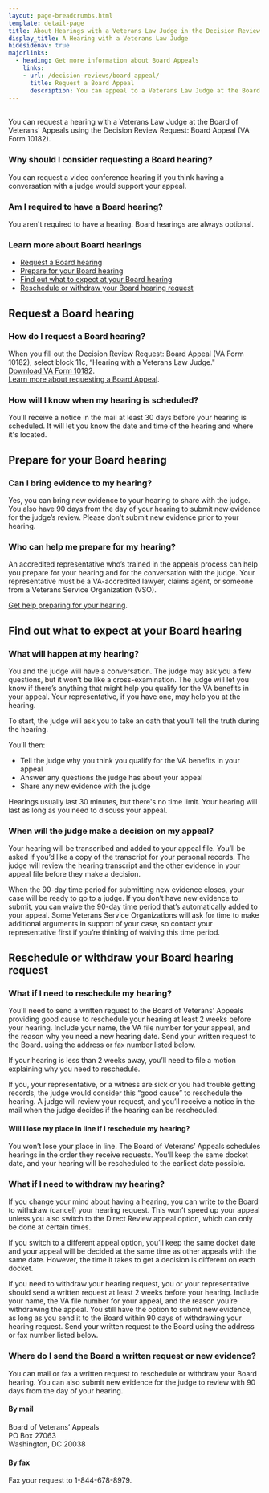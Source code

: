 ```yaml
---
layout: page-breadcrumbs.html
template: detail-page
title: About Hearings with a Veterans Law Judge in the Decision Review Process
display_title: A Hearing with a Veterans Law Judge
hidesidenav: true
majorlinks:
  - heading: Get more information about Board Appeals
    links:
    - url: /decision-reviews/board-appeal/
      title: Request a Board Appeal
      description: You can appeal to a Veterans Law Judge at the Board of Veterans' Appeals. You have the option to add new evidence that a judge will review. You also have the option to request a hearing with a judge.
---
```


<br>
<div itemprop="description" class="va-introtext">
You can request a hearing with a Veterans Law Judge at the Board of Veterans' Appeals using the Decision Review Request: Board Appeal (VA Form 10182). 
</div>

<div class="feature" markdown="0">

### Why should I consider requesting a Board hearing?

You can request a video conference hearing if you think having a conversation with a judge would support your appeal.

### Am I required to have a Board hearing?

You aren't required to have a hearing. Board hearings are always optional.

</div>

### Learn more about Board hearings

- [Request a Board hearing](#request-board-hearing)
- [Prepare for your Board hearing](#prepare-for-board-hearing)
- [Find out what to expect at your Board hearing](#what-to-expect-at-board-hearing)
- [Reschedule or withdraw your Board hearing request](#reschedule-or-withdraw-request)

<span id="request-board-hearing"></span>
## Request a Board hearing

### How do I request a Board hearing?

When you fill out the Decision Review Request: Board Appeal (VA Form 10182), select block 11c, “Hearing with a Veterans Law Judge." <br>
<a href="/decision-reviews/forms/board-appeal-10182.pdf">Download VA Form 10182</a>.<br>
<a href="/decision-reviews/board-appeal/">Learn more about requesting a Board Appeal</a>.

### How will I know when my hearing is scheduled?

You’ll receive a notice in the mail at least 30 days before your hearing is scheduled. It will let you know the date and time of the hearing and where it's located.

<span id="prepare-for-board-hearing"></span>
## Prepare for your Board hearing

### Can I bring evidence to my hearing?

Yes, you can bring new evidence to your hearing to share with the judge. You also have 90 days from the day of your hearing to submit new evidence for the judge’s review. Please don’t submit new evidence prior to your hearing.

### Who can help me prepare for my hearing?

An accredited representative who’s trained in the appeals process can help you prepare for your hearing and for the conversation with the judge. Your representative must be a VA-accredited lawyer, claims agent, or someone from a Veterans Service Organization (VSO).<br>

[Get help preparing for your hearing](/decision-reviews/get-help-with-review-request/).

<span id="what-to-expect-at-board-hearing"></span>
## Find out what to expect at your Board hearing

### What will happen at my hearing?

You and the judge will have a conversation. The judge may ask you a few questions, but it won’t be like a cross-examination. The judge will let you know if there’s anything that might help you qualify for the VA benefits in your appeal. Your representative, if you have one, may help you at the hearing.
<br>

To start, the judge will ask you to take an oath that you’ll tell the truth during the hearing.

You’ll then:

- Tell the judge why you think you qualify for the VA benefits in your appeal
- Answer any questions the judge has about your appeal
- Share any new evidence with the judge

Hearings usually last 30 minutes, but there's no time limit. Your hearing will last as long as you need to discuss your appeal.

### When will the judge make a decision on my appeal?

Your hearing will be transcribed and added to your appeal file. You’ll be asked if you’d like a copy of the transcript for your personal records. The judge will review the hearing transcript and the other evidence in your appeal file before they make a decision.

When the 90-day time period for submitting new evidence closes, your case will be ready to go to a judge. If you don’t have new evidence to submit, you can waive the 90-day time period that’s automatically added to your appeal. Some Veterans Service Organizations will ask for time to make additional arguments in support of your case, so contact your representative first if you’re thinking of waiving this time period.


<span id="reschedule-or-withdraw-request"></span>
## Reschedule or withdraw your Board hearing request

### What if I need to reschedule my hearing?

You'll need to send a written request to the Board of Veterans’ Appeals providing good cause to reschedule your hearing at least 2 weeks before your hearing. Include your name, the VA file number for your appeal, and the reason why you need a new hearing date. Send your written request to the Board. using the address or fax number listed below.

If your hearing is less than 2 weeks away, you’ll need to file a motion explaining why you need to reschedule.

If you, your representative, or a witness are sick or you had trouble getting records, the judge would consider this “good cause” to reschedule the hearing. A judge will review your request, and you’ll receive a notice in the mail when the judge decides if the hearing can be rescheduled.

#### Will I lose my place in line if I reschedule my hearing?

You won’t lose your place in line. The Board of Veterans’ Appeals schedules hearings in the order they receive requests. You’ll keep the same docket date, and your hearing will be rescheduled to the earliest date possible.

### What if I need to withdraw my hearing?

If you change your mind about having a hearing, you can write to the Board to withdraw (cancel) your hearing request. This won’t speed up your appeal unless you also switch to the Direct Review appeal option, which can only be done at certain times.

If you switch to a different appeal option, you’ll keep the same docket date and your appeal will be decided at the same time as other appeals with the same date. However, the time it takes to get a decision is different on each docket.

If you need to withdraw your hearing request, you or your representative should send a written request at least 2 weeks before your hearing. Include your name, the VA file number for your appeal, and the reason you’re withdrawing the appeal. You still have the option to submit new evidence, as long as you send it to the Board within 90 days of withdrawing your hearing request. Send your written request to the Board using the address or fax number listed below.

### Where do I send the Board a written request or new evidence?

You can mail or fax a written request to reschedule or withdraw your Board hearing. You can also submit new evidence for the judge to review with 90 days from the day of your hearing.


#### By mail

<p class="va-address-block">
Board of Veterans’ Appeals<br>
PO Box 27063<br>
Washington, DC 20038<br>
</p>

#### By fax

Fax your request to 1-844-678-8979.

